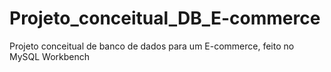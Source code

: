 # Projeto_conceitual_DB_E-commerce
Projeto conceitual de banco de dados para um E-commerce, feito no MySQL Workbench
